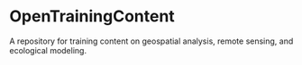 # OpenTrainingContent
A repository for training content on geospatial analysis, remote sensing, and ecological modeling.
